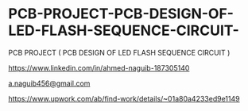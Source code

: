 # PCB-PROJECT-PCB-DESIGN-OF-LED-FLASH-SEQUENCE-CIRCUIT-
PCB PROJECT ( PCB DESIGN OF LED FLASH SEQUENCE CIRCUIT  )

https://www.linkedin.com/in/ahmed-naguib-187305140

a.naguib456@gmail.com

https://www.upwork.com/ab/find-work/details/~01a80a4233ed9e1149
